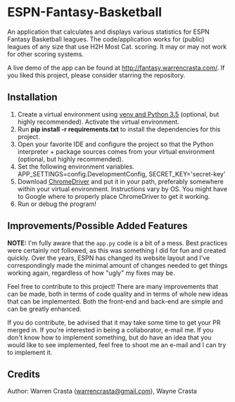 # ESPN-Fantasy-Basketball

An application that calculates and displays various statistics for ESPN Fantasy Basketball leagues. The code/application works for (public) leagues of any size that use H2H Most Cat. scoring. It may or may not work for other scoring systems.

A live demo of the app can be found at http://fantasy.warrencrasta.com/. If you liked this project, please consider starring the repository.

## Installation
1. Create a virtual environment using [venv and Python 3.5](https://docs.python.org/3/library/venv.html) (optional, but highly recommended). Activate the virtual environment.
2. Run **pip install -r requirements.txt** to install the dependencies for this project.
3. Open your favorite IDE and configure the project so that the Python interpreter + package sources comes from your virtual environment (optional, but highly recommended).
4. Set the following environment variables. APP_SETTINGS=config.DevelopmentConfig, SECRET_KEY='secret-key'
5. Download [ChromeDriver](http://chromedriver.chromium.org/downloads) and put it in your path, preferably somewhere within your virtual environment. Instructions vary by OS. You might have to Google where to properly place ChromeDriver to get it working.
6. Run or debug the program!

## Improvements/Possible Added Features
**NOTE:** I'm fully aware that the `app.py` code is a bit of a mess. Best practices were certainly not followed, as this was something I did for fun and created quickly. Over the years, ESPN has changed its website layout and I've correspondingly made the minimal amount of changes needed to get things working again, regardless of how "ugly" my fixes may be.

Feel free to contribute to this project! There are many improvements that can be made, both in terms of code quality and in terms of whole new ideas that can be implemented. Both the front-end and back-end are simple and can be greatly enhanced.

If you do contribute, be advised that it may take some time to get your PR merged in. If you're interested in being a collaborator, e-mail me. If you don't know how to implement something, but do have an idea that you would like to see implemented, feel free to shoot me an e-mail and I can try to implement it.

## Credits

Author: Warren Crasta (warrencrasta@gmail.com), Wayne Crasta
